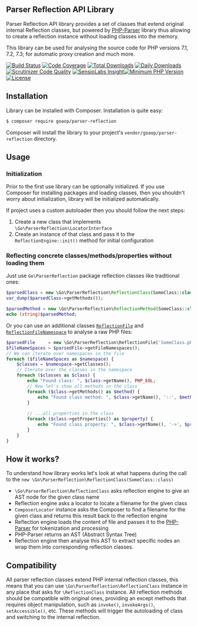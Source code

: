 Parser Reflection API Library
-----------------

Parser Reflection API library provides a set of classes that extend original internal Reflection classes, but powered by [PHP-Parser](https://github.com/nikic/PHP-Parser) library thus allowing to create a reflection instance without loading classes into the memory.

This library can be used for analysing the source code for PHP versions 7.1, 7.2, 7.3; for automatic proxy creation and much more.

[![Build Status](https://scrutinizer-ci.com/g/goaop/parser-reflection/badges/build.png?b=master)](https://scrutinizer-ci.com/g/goaop/parser-reflection/build-status/master)
[![Code Coverage](https://scrutinizer-ci.com/g/goaop/parser-reflection/badges/coverage.png?b=master)](https://scrutinizer-ci.com/g/goaop/parser-reflection/?branch=master)
[![Total Downloads](https://img.shields.io/packagist/dt/goaop/parser-reflection.svg)](https://packagist.org/packages/goaop/parser-reflection)
[![Daily Downloads](https://img.shields.io/packagist/dd/goaop/parser-reflection.svg)](https://packagist.org/packages/goaop/parser-reflection)
[![Scrutinizer Code Quality](https://scrutinizer-ci.com/g/goaop/parser-reflection/badges/quality-score.png?b=master)](https://scrutinizer-ci.com/g/goaop/parser-reflection/?branch=master)
[![SensioLabs Insight](https://img.shields.io/sensiolabs/i/1fdfee9c-839a-4209-a2f2-42dadc859621.svg)](https://insight.sensiolabs.com/projects/1fdfee9c-839a-4209-a2f2-42dadc859621)[![Minimum PHP Version](https://img.shields.io/badge/php-%3E%3D%207.1-8892BF.svg)](https://php.net/)
[![License](https://img.shields.io/packagist/l/goaop/parser-reflection.svg)](https://packagist.org/packages/goaop/parser-reflection)

Installation
------------

Library can be installed with Composer. Installation is quite easy:

```bash
$ composer require goaop/parser-reflection
```

Composer will install the library to your project's `vendor/goaop/parser-reflection` directory.

Usage
------------

### Initialization

Prior to the first use library can be optionally initialized. If you use Composer for installing packages and loading classes, 
then you shouldn't worry about initialization, library will be initialized automatically.

If project uses a custom autoloader then you should follow the next steps:

1. Create a new class that implements `\Go\ParserReflection\LocatorInterface`
2. Create an instance of that class and pass it to the `ReflectionEngine::init()` method for initial configuration

### Reflecting concrete classes/methods/properties without loading them

Just use `Go\ParserReflection` package reflection classes like traditional ones:

```php
$parsedClass = new \Go\ParserReflection\ReflectionClass(SomeClass::class);
var_dump($parsedClass->getMethods());

$parsedMethod = new \Go\ParserReflection\ReflectionMethod(SomeClass::class, 'someMethod');
echo (string)$parsedMethod;
```

Or you can use an additional classes [`ReflectionFile`][0] and [`ReflectionFileNamespace`][1] to analyse a raw PHP files:

```php
$parsedFile     = new \Go\ParserReflection\ReflectionFile('SomeClass.php');
$fileNameSpaces = $parsedFile->getFileNamespaces();
// We can iterate over namespaces in the file
foreach ($fileNameSpaces as $namespace) {
    $classes = $namespace->getClasses();
    // Iterate over the classes in the namespace
    foreach ($classes as $class) {
        echo "Found class: ", $class->getName(), PHP_EOL;
        // Now let's show all methods in the class
        foreach ($class->getMethods() as $method) {
            echo "Found class method: ", $class->getName(), '::', $method->getName(), PHP_EOL;
        }
        
        // ...all properties in the class
        foreach ($class->getProperties() as $property) {
            echo "Found class property: ", $class->getName(), '->', $property->getName(), PHP_EOL;
        }
    }
}
```

How it works?
------------

To understand how library works let's look at what happens during the call to the `new \Go\ParserReflection\ReflectionClass(SomeClass::class)`

 * `\Go\ParserReflection\ReflectionClass` asks reflection engine to give an AST node for the given class name
 * Reflection engine asks a locator to locate a filename for the given class
 * `ComposerLocator` instance asks the Composer to find a filename for the given class and returns this result back to the reflection engine
 * Reflection engine loads the content of file and passes it to the [PHP-Parser](https://github.com/nikic/PHP-Parser) for tokenization and processing
 * PHP-Parser returns an AST (Abstract Syntax Tree)
 * Reflection engine then analyse this AST to extract specific nodes an wrap them into corresponding reflection classes.

Compatibility
------------

All parser reflection classes extend PHP internal reflection classes, this means that you can use `\Go\ParserReflection\ReflectionClass` instance in any place that asks for `\ReflectionClass` instance. All reflection methods should be compatible with original ones, providing an  except methods that requires object manipulation, such as `invoke()`, `invokeArgs()`, `setAccessible()`, etc. These methods will trigger the autoloading of class and switching to the internal reflection.

[0]: docs/reflection_file.md
[1]: docs/reflection_file_namespace.md
